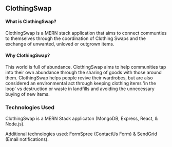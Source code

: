 
## ClothingSwap

#### What is ClothingSwap?

ClothingSwap is a MERN stack application that aims to connect communties to themselves through the coordination of Clothing Swaps and the exchange of unwanted, unloved or outgrown items. 

#### Why ClothingSwap?

This world is full of abundance. ClothingSwap aims to help communities tap into their own abundance through the sharing of  goods with those around them. ClothingSwap helps people revive their wardrobes, but are also considered an environmental act through keeping clothing items 'in the loop' vs destruction or waste in landfills and avoiding the unnecessary buying of new items. 

### Technologies Used

ClothingSwap is a MERN Stack applicaton (MongoDB, Express, React, & Node.js).

Additional technologies used: FormSpree (ContactUs Form) & SendGrid (Email notifications).

